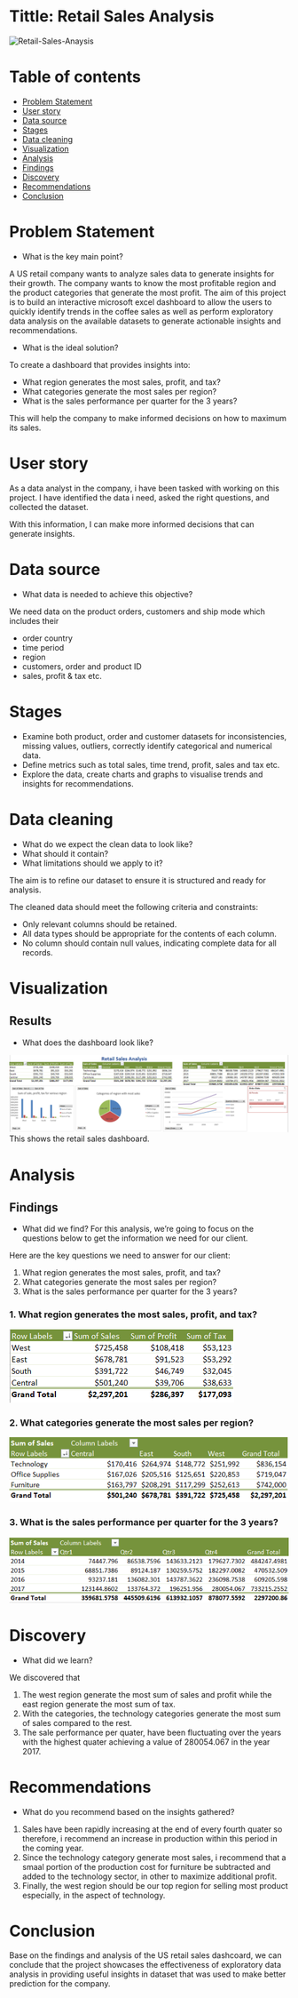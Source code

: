# Tittle: Retail Sales Analysis

![Retail-Sales-Anaysis](assets/images/photo.PNG)

# Table of contents

- [Problem Statement](#problem-statement)
- [User story](#user-story)
- [Data source](#data-source)
- [Stages](#stages)
- [Data cleaning](#data-cleaning)
- [Visualization](#visualization)
- [Analysis](#analysis)
 - [Findings](#findings)
 - [Discovery](#discovery)
- [Recommendations](#recommendations)
- [Conclusion](#conclusion)

# Problem Statement

- What is the key main point?

A US retail company wants to analyze sales data to generate insights for their growth. The  company wants to know the most profitable region and the product categories that  generate the most profit.
The aim of this project is to build an interactive microsoft excel dashboard to allow the users to quickly identify trends in the coffee sales as well as perform exploratory data analysis on the available datasets to generate actionable insights and recommendations.

- What is the ideal solution?

To create a dashboard that provides insights into: 

- What region generates the most sales, profit, and tax?
- What categories generate the most sales per region?
- What is the sales performance per quarter for the 3 years? 

This will help the company to make informed decisions on how to maximum its sales.

# User story

As a data analyst in the company, i have been tasked with working on this project. I have identified the data i need, asked the right questions, and collected the dataset.

With this information, I can make more informed decisions that can generate insights.

# Data source

- What data is needed to achieve this objective?

We need data on the product orders, customers and ship mode which includes their

- order country
- time period
- region
- customers, order and product ID
- sales, profit & tax etc.

# Stages

- Examine both product, order and customer datasets for inconsistencies, missing values, outliers, correctly identify categorical and numerical data.
- Define metrics such as total sales, time trend, profit, sales and tax etc.
- Explore the data, create charts and graphs to visualise trends and insights for recommendations.

# Data cleaning

- What do we expect the clean data to look like?
- What should it contain?
- What limitations should we apply to it?

The aim is to refine our dataset to ensure it is structured and ready for analysis.

The cleaned data should meet the following criteria and constraints:
- Only relevant columns should be retained.
- All data types should be appropriate for the contents of each column.
- No column should contain null values, indicating complete data for all records.

# Visualization

## Results
- What does the dashboard look like?
  
![Visualization](assets/images/RetailSalesAnalysis.PNG)
This shows the retail sales dashboard.

# Analysis

## Findings
- What did we find?
For this analysis, we’re going to focus on the questions below to get the information we need for our client.

Here are the key questions we need to answer for our client:

1. What region generates the most sales, profit, and tax?
2. What categories generate the most sales per region?
3. What is the sales performance per quarter for the 3 years? 

### 1. What region generates the most sales, profit, and tax?
![Visualization](assets/images/Region.PNG)

### 2. What categories generate the most sales per region?
![Visualization](assets/images/Categories.PNG)

### 3. What is the sales performance per quarter for the 3 years?
![Visualization](assets/images/quater.PNG)


# Discovery

- What did we learn?

We discovered that
1. The west region generate the most sum of sales and profit while the east region generate the most sum of tax.
2. With the categories, the technology categories generate the most sum of sales compared to the rest.
3. The sale performance per quater, have been fluctuating over the years with the highest quater achieving a value of 280054.067 in the year 2017.

 # Recommendations

- What do you recommend based on the insights gathered?

1. Sales have been rapidly increasing at the end of every fourth quater so therefore, i recommend an increase in production within this period in the coming year.
2. Since the technology category generate most sales, i recommend that a smaal portion of the production cost for furniture be subtracted and added to the technology sector, in other to maximize additional profit.
3. Finally, the west region should be our top region for selling most product especially, in the aspect of technology.


# Conclusion

Base on the findings and analysis of the US retail sales dashcoard, we can conclude that the project showcases the effectiveness of exploratory data analysis in providing useful insights in dataset that was used to make better prediction for the company.
